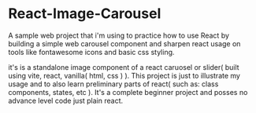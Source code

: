 # React-Image-Carousel

A sample web project that i'm using to practice how to use React by building a simple web carousel component and sharpen react usage on tools like fontawesome
 icons and basic css styling.

it's is a standalone image component of a react caruosel or slider( built using vite, react, vanilla( html, css ) ). This project is just to illustrate my usage and to also learn preliminary parts of react( such as: class components, states, etc ). It's a complete beginner project and posses no advance level code just plain react.